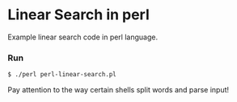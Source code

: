 # Linear Search in perl

Example linear search code in perl language.

### Run

```bash
$ ./perl perl-linear-search.pl
```


Pay attention to the way certain shells split words and parse input!
